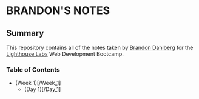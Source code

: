 # BRANDON'S NOTES

## Summary

This repository contains all of the notes taken by [Brandon Dahlberg](https://github.com/JediMind21) for the [Lighthouse Labs](https://www.lighthouselabs.ca/) Web Development Bootcamp.

### Table of Contents

- (Week 1)[/Week_1]
  - (Day 1)[/Day_1]
